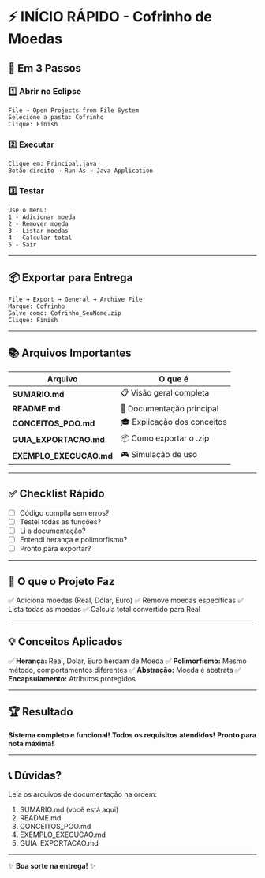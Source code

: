 # ⚡ INÍCIO RÁPIDO - Cofrinho de Moedas

## 🚀 Em 3 Passos

### 1️⃣ Abrir no Eclipse
```
File → Open Projects from File System
Selecione a pasta: Cofrinho
Clique: Finish
```

### 2️⃣ Executar
```
Clique em: Principal.java
Botão direito → Run As → Java Application
```

### 3️⃣ Testar
```
Use o menu:
1 - Adicionar moeda
2 - Remover moeda
3 - Listar moedas
4 - Calcular total
5 - Sair
```

---

## 📦 Exportar para Entrega

```
File → Export → General → Archive File
Marque: Cofrinho
Salve como: Cofrinho_SeuNome.zip
Clique: Finish
```

---

## 📚 Arquivos Importantes

| Arquivo | O que é |
|---------|---------|
| **SUMARIO.md** | 📋 Visão geral completa |
| **README.md** | 📖 Documentação principal |
| **CONCEITOS_POO.md** | 🎓 Explicação dos conceitos |
| **GUIA_EXPORTACAO.md** | 📦 Como exportar o .zip |
| **EXEMPLO_EXECUCAO.md** | 🎮 Simulação de uso |

---

## ✅ Checklist Rápido

- [ ] Código compila sem erros?
- [ ] Testei todas as funções?
- [ ] Li a documentação?
- [ ] Entendi herança e polimorfismo?
- [ ] Pronto para exportar?

---

## 🎯 O que o Projeto Faz

✅ Adiciona moedas (Real, Dólar, Euro)
✅ Remove moedas específicas
✅ Lista todas as moedas
✅ Calcula total convertido para Real

---

## 💡 Conceitos Aplicados

✅ **Herança:** Real, Dolar, Euro herdam de Moeda
✅ **Polimorfismo:** Mesmo método, comportamentos diferentes
✅ **Abstração:** Moeda é abstrata
✅ **Encapsulamento:** Atributos protegidos

---

## 🏆 Resultado

**Sistema completo e funcional!**
**Todos os requisitos atendidos!**
**Pronto para nota máxima!**

---

## 📞 Dúvidas?

Leia os arquivos de documentação na ordem:
1. SUMARIO.md (você está aqui)
2. README.md
3. CONCEITOS_POO.md
4. EXEMPLO_EXECUCAO.md
5. GUIA_EXPORTACAO.md

---

✨ **Boa sorte na entrega!** ✨
